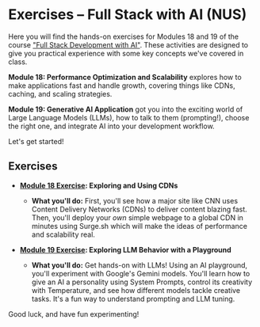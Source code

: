 # Exercises – Full Stack with AI (NUS)

Here you will find the hands-on exercises for Modules 18 and 19 of the course ["Full Stack Development with AI"](https://nus.comp.emeritus.org/full-stack-development-with-ai). These activities are designed to give you practical experience with some key concepts we've covered in class.

**Module 18: Performance Optimization and Scalability** explores how to make applications fast and handle growth, covering things like CDNs, caching, and scaling strategies.

**Module 19: Generative AI Application** got you into the exciting world of Large Language Models (LLMs), how to talk to them (prompting!), choose the right one, and integrate AI into your development workflow.

Let's get started!

## Exercises

*   **[Module 18 Exercise](18exercise.md): Exploring and Using CDNs**
    *   **What you'll do:** First, you'll see how a major site like CNN uses Content Delivery Networks (CDNs) to deliver content blazing fast. Then, you'll deploy your *own* simple webpage to a global CDN in minutes using Surge.sh which will make the ideas of performance and scalability real.

*   **[Module 19 Exercise](19exercise.md): Exploring LLM Behavior with a Playground**
    *   **What you'll do:** Get hands-on with LLMs! Using an AI playground, you'll experiment with Google's Gemini models. You'll learn how to give an AI a personality using System Prompts, control its creativity with Temperature, and see how different models tackle creative tasks. It's a fun way to understand prompting and LLM tuning.

Good luck, and have fun experimenting!